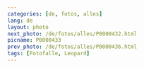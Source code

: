 ```yaml
---
categories: [de, fotos, alles]
lang: de
layout: photo
next_photo: /de/fotos/alles/P0000432.html
picname: P0000433
prev_photo: /de/fotos/alles/P0000436.html
tags: [Fotofalle, Leopard]
---
```

